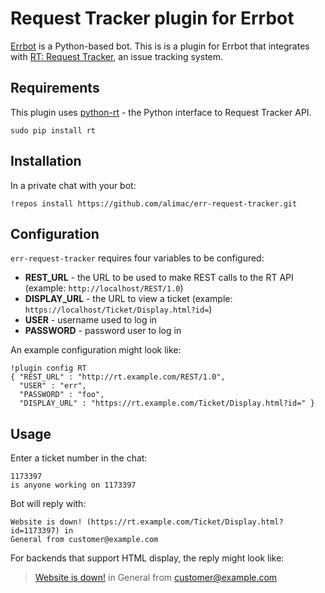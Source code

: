 # Request Tracker plugin for Errbot

[Errbot](http://errbot.net) is a Python-based bot. This is is a plugin for
Errbot that integrates with [RT: Request Tracker](https://www.bestpractical.com/rt/),
an issue tracking system.

## Requirements

This plugin uses [python-rt](https://gitlab.labs.nic.cz/labs/python-rt) -
the Python interface to Request Tracker API.
```
sudo pip install rt
```

## Installation

In a private chat with your bot:
```
!repos install https://github.com/alimac/err-request-tracker.git
```

## Configuration

`err-request-tracker` requires four variables to be configured:

- **REST_URL** - the URL to be used to make REST calls to the RT API (example:
`http://localhost/REST/1.0`)
- **DISPLAY_URL** - the URL to view a ticket (example:
`https://localhost/Ticket/Display.html?id=`)
- **USER** - username used to log in
- **PASSWORD** - password user to log in

An example configuration might look like:

```
!plugin config RT
{ "REST_URL" : "http://rt.example.com/REST/1.0",
  "USER" : "err",
  "PASSWORD" : "foo",
  "DISPLAY_URL" : "https://rt.example.com/Ticket/Display.html?id=" }
```

## Usage

Enter a ticket number in the chat:
```
1173397
is anyone working on 1173397
```

Bot will reply with:
```
Website is down! (https://rt.example.com/Ticket/Display.html?id=1173397) in
General from customer@example.com
```

For backends that support HTML display, the reply might look like:

> [Website is down!](https://rt.example.com/Ticket/Display.html?id=1173397) in
General from customer@example.com
